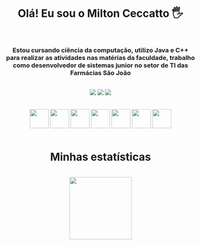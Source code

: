 <h1 align="center">Olá! Eu sou o Milton Ceccatto 🖐️</h1><br>

<h3 align="center">Estou cursando ciência da computação, utilizo Java e C++ para realizar as atividades nas matérias da faculdade, trabalho como desenvolvedor de sistemas junior no setor de TI das Farmácias São João</h3><br>

<div align="center"> 
  <a href="https://instagram.com/mltcctt22?igshid=OGQ5ZDc2ODk2ZA==" target="_blank"><img src="https://img.shields.io/badge/-Instagram-%23E4405F?style=for-the-badge&logo=instagram&logoColor=white" target="_blank"></a>
  <a href = "mailto:mltcctt22@gmail.com"><img src="https://img.shields.io/badge/-Gmail-%23333?style=for-the-badge&logo=gmail&logoColor=white" target="_blank"></a>
  <a href="https://www.linkedin.com/in/milton-ceccatto-612b23195" target="_blank"><img src="https://img.shields.io/badge/-LinkedIn-%230077B5?style=for-the-badge&logo=linkedin&logoColor=white" target="_blank"></a>   
</div><br>

<div style="display: inline_block" align="center"><br>
  <img src="https://cdn.jsdelivr.net/gh/devicons/devicon/icons/dart/dart-original.svg"  width="50" heigth="50" />
  <img src="https://cdn.jsdelivr.net/gh/devicons/devicon/icons/java/java-original.svg" width="50" heigth="50"/>
  <img src="https://cdn.jsdelivr.net/gh/devicons/devicon/icons/cplusplus/cplusplus-original.svg" width="50" heigth="50"/>
  <img src="https://cdn.jsdelivr.net/gh/devicons/devicon/icons/kotlin/kotlin-original.svg" width="50" heigth="50"/>
  <img src="https://cdn.jsdelivr.net/gh/devicons/devicon/icons/flutter/flutter-original.svg" width="50" heigth="50"/>
  <img src="https://cdn.jsdelivr.net/gh/devicons/devicon/icons/mongodb/mongodb-original-wordmark.svg"  width="50" heigth="50" />
  <img src="https://cdn.jsdelivr.net/gh/devicons/devicon/icons/react/react-original.svg"  width="50" heigth="50"/>
</div><br>

<h1  align="center">Minhas estatísticas</h1><br>

<div align="center">
  <a href="https://github.com/MiltonCeccatto">
  <!-- <img height="165em" src="https://github-readme-stats.vercel.app/api?username=MiltonCeccatto&show_icons=true&theme=radical&include_all_commits=true&count_private=true"/> -->
  <img height="165em" src="https://github-readme-stats.vercel.app/api/top-langs/?username=MiltonCeccatto&layout=compact&langs_count=7&theme=radical"/>
</div><br>
  


